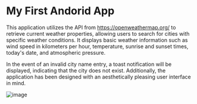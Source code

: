 # My First Andorid App 
This application utilizes the API from https://openweathermap.org/ to retrieve current weather properties, allowing users to search for cities with specific weather conditions. It displays basic weather information such as wind speed in kilometers per hour, temperature, sunrise and sunset times, today's date, and atmospheric pressure.

In the event of an invalid city name entry, a toast notification will be displayed, indicating that the city does not exist. Additionally, the application has been designed with an aesthetically pleasing user interface in mind.

![image](https://user-images.githubusercontent.com/123175037/236639101-5353e506-b609-4a9a-9245-b5843e06fe45.png)
